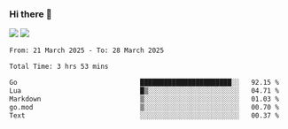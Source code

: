 ### Hi there 👋️

![](https://komarev.com/ghpvc/?username=Loner1024)
![](https://hit.yhype.me/github/profile?account_id=20189164)

<!--START_SECTION:waka-->

```txt
From: 21 March 2025 - To: 28 March 2025

Total Time: 3 hrs 53 mins

Go                               ███████████████████████░░   92.15 %
Lua                              █▒░░░░░░░░░░░░░░░░░░░░░░░   04.71 %
Markdown                         ▒░░░░░░░░░░░░░░░░░░░░░░░░   01.03 %
go.mod                           ▒░░░░░░░░░░░░░░░░░░░░░░░░   00.70 %
Text                             ░░░░░░░░░░░░░░░░░░░░░░░░░   00.37 %
```

<!--END_SECTION:waka-->




